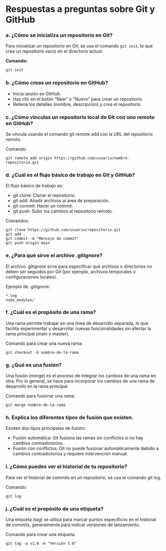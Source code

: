 # Respuestas a preguntas sobre Git y GitHub

### a. ¿Cómo se inicializa un repositorio en Git?

Para inicializar un repositorio en Git, se usa el comando `git init`, lo que crea un repositorio vacío en el directorio actual.

**Comando:**

```bash
git init
```

### b. ¿Cómo creas un repositorio en GitHub?

- Inicia sesión en GitHub.
- Haz clic en el botón "New" o "Nuevo" para crear un repositorio.
- Rellena los detalles (nombre, descripción) y crea el repositorio.

### c. ¿Cómo vinculas un repositorio local de Git con uno remoto en GitHub?

Se vincula usando el comando git remote add con la URL del repositorio remoto.

Comando:

```
git remote add origin https://github.com/usuario/nombre-repositorio.git
```

### d. ¿Cuál es el flujo básico de trabajo en Git y GitHub?

El flujo básico de trabajo es:

- git clone: Clonar el repositorio.
- git add: Añadir archivos al área de preparación.
- git commit: Hacer un commit.
- git push: Subir los cambios al repositorio remoto.

Comandos:

```
git clone https://github.com/usuario/repositorio.git
git add .
git commit -m "Mensaje de commit"
git push origin main

```

### e. ¿Para qué sirve el archivo .gitignore?

El archivo .gitignore sirve para especificar qué archivos o directorios no deben ser seguidos por Git (por ejemplo, archivos temporales o configuraciones locales).

Ejemplo de .gitignore:

```
*.log
node_modules/

```

### f. ¿Cuál es el propósito de una rama?

Una rama permite trabajar en una línea de desarrollo separada, lo que facilita experimentar y desarrollar nuevas funcionalidades sin afectar la rama principal (main o master).

Comando para crear una nueva rama:

```
git checkout -b nombre-de-la-rama

```

### g. ¿Qué es una fusión?

Una fusión (merge) es el proceso de integrar los cambios de una rama en otra. Por lo general, se hace para incorporar los cambios de una rama de desarrollo en la rama principal.

Comando para fusionar una rama:

```
git merge nombre-de-la-rama

```

### h. Explica los diferentes tipos de fusión que existen.

Existen dos tipos principales de fusión:

- Fusión automática: Git fusiona las ramas sin conflictos si no hay cambios contradictorios.
- Fusión con conflictos: Git no puede fusionar automáticamente debido a cambios contradictorios y requiere intervención manual.

### i. ¿Cómo puedes ver el historial de tu repositorio?

Para ver el historial de commits en un repositorio, se usa el comando git log.

Comando:

```
git log

```

### j. ¿Cuál es el propósito de una etiqueta?

Una etiqueta (tag) se utiliza para marcar puntos específicos en el historial de commits, generalmente para indicar versiones de lanzamiento.

Comando para crear una etiqueta:

```
git tag -a v1.0 -m "Versión 1.0"

```

